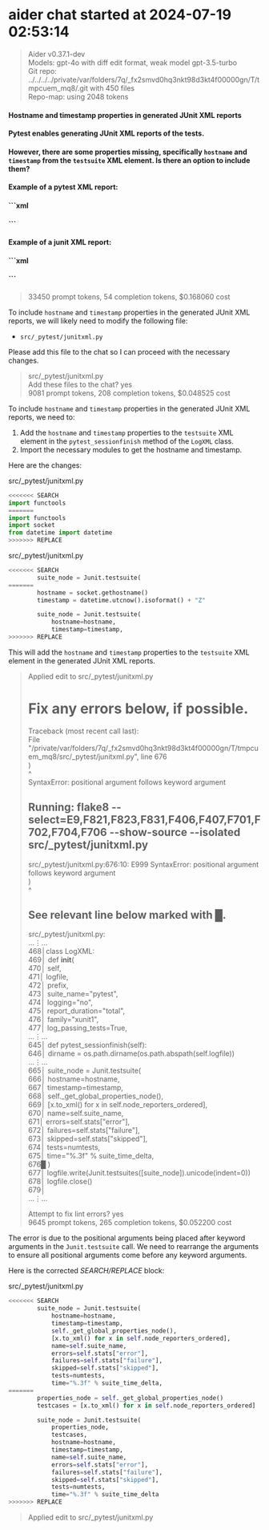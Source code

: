 
# aider chat started at 2024-07-19 02:53:14

> Aider v0.37.1-dev  
> Models: gpt-4o with diff edit format, weak model gpt-3.5-turbo  
> Git repo: ../../../../private/var/folders/7q/_fx2smvd0hq3nkt98d3kt4f00000gn/T/tmpcuem_mq8/.git with 450 files  
> Repo-map: using 2048 tokens  

#### Hostname and timestamp properties in generated JUnit XML reports  
#### Pytest enables generating JUnit XML reports of the tests.  
####   
#### However, there are some properties missing, specifically `hostname` and `timestamp` from the `testsuite` XML element. Is there an option to include them?  
####   
#### Example of a pytest XML report:  
#### ```xml  
#### <?xml version="1.0" encoding="utf-8"?>  
#### <testsuite errors="0" failures="2" name="check" skipped="0" tests="4" time="0.049">  
#### 	<testcase classname="test_sample.TestClass" file="test_sample.py" line="3" name="test_addOne_normal" time="0.001"></testcase>  
#### 	<testcase classname="test_sample.TestClass" file="test_sample.py" line="6" name="test_addOne_edge" time="0.001"></testcase>  
#### </testsuite>  
#### ```  
####   
#### Example of a junit XML report:  
#### ```xml  
#### <?xml version="1.0" encoding="UTF-8"?>  
#### <testsuite name="location.GeoLocationTest" tests="2" skipped="0" failures="0" errors="0" timestamp="2019-04-22T10:32:27" hostname="Anass-MacBook-Pro.local" time="0.048">  
####   <properties/>  
####   <testcase name="testIoException()" classname="location.GeoLocationTest" time="0.044"/>  
####   <testcase name="testJsonDeserialization()" classname="location.GeoLocationTest" time="0.003"/>  
####   <system-out><![CDATA[]]></system-out>  
####   <system-err><![CDATA[]]></system-err>  
#### </testsuite>  
#### ```  
> 33450 prompt tokens, 54 completion tokens, $0.168060 cost  

To include `hostname` and `timestamp` properties in the generated JUnit XML reports, we will likely need to modify the following file:

- `src/_pytest/junitxml.py`

Please add this file to the chat so I can proceed with the necessary changes.

> src/_pytest/junitxml.py  
> Add these files to the chat? yes  
> 9081 prompt tokens, 208 completion tokens, $0.048525 cost  

To include `hostname` and `timestamp` properties in the generated JUnit XML reports, we need to:

1. Add the `hostname` and `timestamp` properties to the `testsuite` XML element in the `pytest_sessionfinish` method of the `LogXML` class.
2. Import the necessary modules to get the hostname and timestamp.

Here are the changes:

src/_pytest/junitxml.py
```python
<<<<<<< SEARCH
import functools
=======
import functools
import socket
from datetime import datetime
>>>>>>> REPLACE
```

src/_pytest/junitxml.py
```python
<<<<<<< SEARCH
        suite_node = Junit.testsuite(
=======
        hostname = socket.gethostname()
        timestamp = datetime.utcnow().isoformat() + "Z"

        suite_node = Junit.testsuite(
            hostname=hostname,
            timestamp=timestamp,
>>>>>>> REPLACE
```

This will add the `hostname` and `timestamp` properties to the `testsuite` XML element in the generated JUnit XML reports.

> Applied edit to src/_pytest/junitxml.py  
>  
> # Fix any errors below, if possible.  
>  
> Traceback (most recent call last):  
> File "/private/var/folders/7q/_fx2smvd0hq3nkt98d3kt4f00000gn/T/tmpcuem_mq8/src/_pytest/junitxml.py", line 676  
> )  
> ^  
> SyntaxError: positional argument follows keyword argument  
>  
> ## Running: flake8 --select=E9,F821,F823,F831,F406,F407,F701,F702,F704,F706 --show-source --isolated src/_pytest/junitxml.py  
>  
> src/_pytest/junitxml.py:676:10: E999 SyntaxError: positional argument follows keyword argument  
> )  
> ^  
>  
> ## See relevant line below marked with █.  
>  
> src/_pytest/junitxml.py:  
> ...⋮...  
> 468│class LogXML:  
> 469│    def __init__(  
> 470│        self,  
> 471│        logfile,  
> 472│        prefix,  
> 473│        suite_name="pytest",  
> 474│        logging="no",  
> 475│        report_duration="total",  
> 476│        family="xunit1",  
> 477│        log_passing_tests=True,  
> ...⋮...  
> 645│    def pytest_sessionfinish(self):  
> 646│        dirname = os.path.dirname(os.path.abspath(self.logfile))  
> ...⋮...  
> 665│        suite_node = Junit.testsuite(  
> 666│            hostname=hostname,  
> 667│            timestamp=timestamp,  
> 668│            self._get_global_properties_node(),  
> 669│            [x.to_xml() for x in self.node_reporters_ordered],  
> 670│            name=self.suite_name,  
> 671│            errors=self.stats["error"],  
> 672│            failures=self.stats["failure"],  
> 673│            skipped=self.stats["skipped"],  
> 674│            tests=numtests,  
> 675│            time="%.3f" % suite_time_delta,  
> 676█        )  
> 677│        logfile.write(Junit.testsuites([suite_node]).unicode(indent=0))  
> 678│        logfile.close()  
> 679│  
> ...⋮...  
>  
> Attempt to fix lint errors? yes  
> 9645 prompt tokens, 265 completion tokens, $0.052200 cost  

The error is due to the positional arguments being placed after keyword arguments in the `Junit.testsuite` call. We need to rearrange the arguments to ensure all positional arguments come before any keyword arguments.

Here is the corrected *SEARCH/REPLACE* block:

src/_pytest/junitxml.py
```python
<<<<<<< SEARCH
        suite_node = Junit.testsuite(
            hostname=hostname,
            timestamp=timestamp,
            self._get_global_properties_node(),
            [x.to_xml() for x in self.node_reporters_ordered],
            name=self.suite_name,
            errors=self.stats["error"],
            failures=self.stats["failure"],
            skipped=self.stats["skipped"],
            tests=numtests,
            time="%.3f" % suite_time_delta,
=======
        properties_node = self._get_global_properties_node()
        testcases = [x.to_xml() for x in self.node_reporters_ordered]

        suite_node = Junit.testsuite(
            properties_node,
            testcases,
            hostname=hostname,
            timestamp=timestamp,
            name=self.suite_name,
            errors=self.stats["error"],
            failures=self.stats["failure"],
            skipped=self.stats["skipped"],
            tests=numtests,
            time="%.3f" % suite_time_delta
>>>>>>> REPLACE
```

> Applied edit to src/_pytest/junitxml.py  
